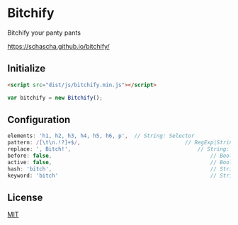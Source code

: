 # Bitchify

Bitchify your panty pants

https://schascha.github.io/bitchify/

## Initialize

```html
<script src="dist/js/bitchify.min.js"></script>
```

```javascript
var bitchify = new Bitchify();
```

## Configuration

```javascript
elements: 'h1, h2, h3, h4, h5, h6, p',	// String: Selector
pattern: /[\t\n.!?]+$/,									// RegExp|String: Replace pattern
replace: ', Bitch!',										// String: Replace result
before: false,													// Boolean: Replace before or after
active: false,													// Boolean: Render on page load
hash: 'bitch',													// String: Trigger bitchify via hashtag
keyword: 'bitch'												// String: Trigger bitchify on keypress
```

## License

[MIT](./LICENSE)
